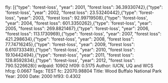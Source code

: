 fly: [{"type": 'forest-loss', "year": 2001, "forest loss": 36.39330742},{"type": 'forest-loss', "year": 2002, "forest loss": 23.53240442},{"type": 'forest-loss', "year": 2003, "forest loss": 92.99719508},{"type": 'forest-loss', "year": 2004, "forest loss": 601.3350262},{"type": 'forest-loss', "year": 2005, "forest loss": 269.8821467},{"type": 'forest-loss', "year": 2006, "forest loss": 113.1730969},{"type": 'forest-loss', "year": 2007, "forest loss": 421.298634},{"type": 'forest-loss', "year": 2008, "forest loss": 77.74716245},{"type": 'forest-loss', "year": 2009, "forest loss": 6.610733349},{"type": 'forest-loss', "year": 2010, "forest loss": 19.10442494},{"type": 'forest-loss', "year": 2011, "forest loss": 128.8592834},{"type": 'forest-loss', "year": 2012, "forest loss": 790.5226628}]
wdpaid: 10902
hf09: 0.5175
Author: IUCN, UQ and WCS
hfcg: 0.0667
Tags: TEST
fc: 22070.98804
Title: Wood Buffalo National Park
Year: 2000
Date: 2000
hf93: 0.4302
